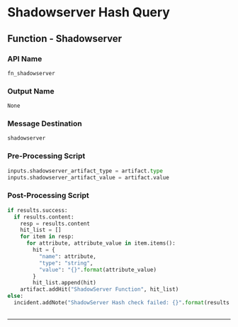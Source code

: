 <!--
    DO NOT MANUALLY EDIT THIS FILE
    THIS FILE IS AUTOMATICALLY GENERATED WITH resilient-sdk codegen
-->

# Shadowserver Hash Query

## Function - Shadowserver

### API Name
`fn_shadowserver`

### Output Name
`None`

### Message Destination
`shadowserver`

### Pre-Processing Script
```python
inputs.shadowserver_artifact_type = artifact.type
inputs.shadowserver_artifact_value = artifact.value
```

### Post-Processing Script
```python
if results.success:
  if results.content:
    resp = results.content
    hit_list = []
    for item in resp:
      for attribute, attribute_value in item.items():
        hit = {
          "name": attribute,
          "type": "string",
          "value": "{}".format(attribute_value)
        }
        hit_list.append(hit)
    artifact.addHit("ShadowServer Function", hit_list)
else:
  incident.addNote("ShadowServer Hash check failed: {}".format(results.reason))
  
```

---

